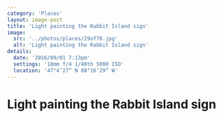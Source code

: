 ```yaml
---
category: 'Places'
layout: image-post
title: 'Light painting the Rabbit Island sign'
image:
  src: '../photos/places/29of70.jpg'
  alt: 'Light painting the Rabbit Island sign'
details:
  date: '2016/09/01 7:13pm'
  settings: '18mm f/4 1/40th 5000 ISO'
  location: '47°4’27” N 88°16’29” W'
---
```

<h1 class="d-none">Light painting the Rabbit Island sign</h1>